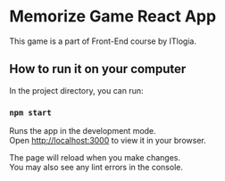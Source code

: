 # Memorize Game React App

This game is a part of Front-End course by ITlogia.

## How to run it on your computer

In the project directory, you can run:

### `npm start`

Runs the app in the development mode.\
Open [http://localhost:3000](http://localhost:3000) to view it in your browser.

The page will reload when you make changes.\
You may also see any lint errors in the console.

